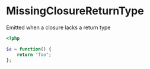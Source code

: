 # MissingClosureReturnType

Emitted when a closure lacks a return type

```php
<?php

$a = function() {
    return "foo";
};
```
